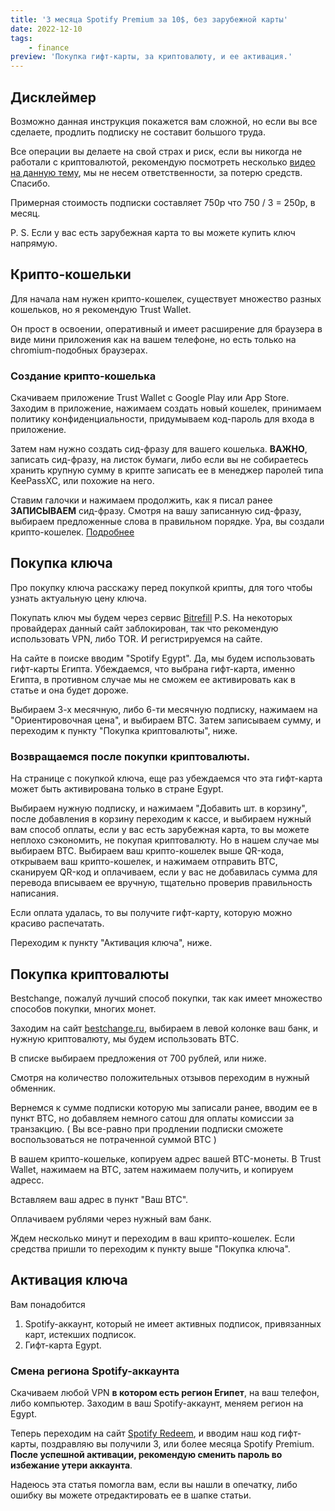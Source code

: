 ```yaml
---
title: '3 месяца Spotify Premium за 10$, без зарубежной карты'
date: 2022-12-10
tags:
    - finance
preview: 'Покупка гифт-карты, за криптовалюту, и ее активация.'
---
```


## Дисклеймер

Возможно данная инструкция покажется вам сложной, но если вы все сделаете, продлить подписку не составит большого труда.

Все операции вы делаете на свой страх и риск, если вы никогда не работали с криптовалютой, рекомендую посмотреть несколько [видео на данную тему](https://www.youtube.com/results?search_query=%D1%87%D1%82%D0%BE+%D1%82%D0%B0%D0%BA%D0%BE%D0%B5+%D0%BA%D1%80%D0%B8%D0%BF%D1%82%D0%BE%D0%B2%D0%B0%D0%BB%D1%8E%D1%82%D0%B0), мы не несем ответственности, за потерю средств. Спасибо.

Примерная стоимость подписки составляет 750р что 750 / 3 = 250р, в месяц.

P. S. Если у вас есть зарубежная карта то вы можете купить ключ напрямую.
## Крипто-кошельки

Для начала нам нужен крипто-кошелек, существует множество разных кошельков, но я рекомендую Trust Wallet.

Он прост в освоении, оперативный и имеет расширение для браузера в виде мини приложения как на вашем телефоне, но есть только на chromium-подобных браузерах.

### Создание крипто-кошелька

Скачиваем приложение Trust Wallet с Google Play или App Store. Заходим в приложение, нажимаем создать новый кошелек, принимаем политику конфиденциальности, придумываем код-пароль для входа в приложение.

Затем нам нужно создать сид-фразу для вашего кошелька. **ВАЖНО**, записать сид-фразу, на листок бумаги, либо если вы не собираетесь хранить крупную сумму в крипте записать ее в менеджер паролей типа KeePassXC, или похожие на него.

Ставим галочки и нажимаем продолжить, как я писал ранее **ЗАПИСЫВАЕМ** сид-фразу. Смотря на вашу записанную сид-фразу, выбираем предложенные слова в правильном порядке. Ура, вы создали крипто-кошелек. [Подробнее](https://www.youtube.com/results?search_query=Trust+Wallet+%D1%83%D1%81%D1%82%D0%B0%D0%BD%D0%BE%D0%B2%D0%BA%D0%B0)

## Покупка ключа

Про покупку ключа расскажу перед покупкой крипты, для того чтобы узнать актуальную цену ключа.

Покупать ключ мы будем через сервис [Bitrefill](https://bitrefill.com) P.S. На некоторых провайдерах данный сайт заблокирован, так что рекомендую использовать VPN, либо TOR. И регистрируемся на сайте.

На сайте в поиске вводим "Spotify Egypt". Да, мы будем использовать гифт-карты Египта. Убеждаемся, что выбрана гифт-карта, именно Египта, в противном случае мы не сможем ее активировать как в статье и она будет дороже.

Выбираем 3-х месячную, либо 6-ти месячную подписку, нажимаем на "Ориентировочная цена", и выбираем BTC. Затем записываем сумму, и переходим к пункту "Покупка криптовалюты", ниже.

### Возвращаемся после покупки криптовалюты.

На странице с покупкой ключа, еще раз убеждаемся что эта гифт-карта может быть активирована только в стране Egypt.

Выбираем нужную подписку, и нажимаем "Добавить шт. в корзину", после добавления в корзину переходим к кассе, и выбираем нужный вам способ оплаты, если у вас есть зарубежная карта, то вы можете неплохо сэкономить, не покупая криптовалюту. Но в нашем случае мы выбираем BTC. Выбираем ваш крипто-кошелек выше QR-кода, открываем ваш крипто-кошелек, и нажимаем отправить BTC, сканируем QR-код и оплачиваем, если у вас не добавилась сумма для перевода вписываем ее вручную, тщательно проверив правильность написания.

Если оплата удалась, то вы получите гифт-карту, которую можно красиво распечатать.

Переходим к пункту "Активация ключа", ниже.

## Покупка криптовалюты

Bestchange, пожалуй лучший способ покупки, так как имеет множество способов покупки, многих монет.

Заходим на сайт [bestchange.ru](http://Bestchange.ru), выбираем в левой колонке ваш банк, и нужную криптовалюту, мы будем использовать BTC.

В списке выбираем предложения от 700 рублей, или ниже.

Смотря на количество положительных отзывов переходим в нужный обменник.

Вернемся к сумме подписки которую мы записали ранее, вводим ее в пункт BTC, но добавляем немного сатош для оплаты комиссии за транзакцию. ( Вы все-равно при продлении подписки сможете воспользоваться не потраченной суммой BTC )

В вашем крипто-кошельке, копируем адрес вашей BTC-монеты. В Trust Wallet, нажимаем на BTC, затем нажимаем получить, и копируем адресс.

Вставляем ваш адрес в пункт "Ваш BTC".

Оплачиваем рублями через нужный вам банк.

Ждем несколько минут и переходим в ваш крипто-кошелек. Если средства пришли то переходим к пункту выше "Покупка ключа".

## Активация ключа

Вам понадобится

1. Spotify-аккаунт, который не имеет активных подписок, привязанных карт, истекших подписок.
2. Гифт-карта Egypt.

### Смена региона Spotify-аккаунта

Скачиваем любой VPN **в котором есть регион Египет**, на ваш телефон, либо компьютер. Заходим в ваш Spotify-аккаунт, меняем регион на Egypt.

Теперь переходим на сайт [Spotify Redeem](https://www.spotify.com/us/redeem/), и вводим наш код гифт-карты, поздравляю вы получили 3, или более месяца Spotify Premium. **После успешной активации, рекомендую сменить пароль во избежание утери аккаунта**.

Надеюсь эта статья помогла вам, если вы нашли в опечатку, либо ошибку вы можете отредактировать ее в шапке статьи.

